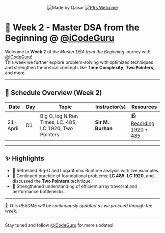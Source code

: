 <div align="center">

![Made by Qaisar](https://img.shields.io/badge/Made%20by-Qaisar%20Abbas-blueviolet)
[![PRs Welcome](https://img.shields.io/badge/PRs-welcome-brightgreen.svg?style=flat-square)](http://makeapullrequest.com)

</div>

# 📘 Week 2 - Master DSA from the Beginning @ [@iCodeGuru](https://www.linkedin.com/company/icode-guru/posts/?feedView=all)

Welcome to **Week 2** of the *Master DSA from the Beginning* journey with [@iCodeGuru](https://www.linkedin.com/company/icode-guru/posts/?feedView=all)!  
This week we further explore problem-solving with optimized techniques and strengthen theoretical concepts like **Time Complexity**, **Two Pointers**, and more.

---

## 📅 Schedule Overview (Week 2)

| Date      | Day | Topic                                                                 | Instructor(s)                        | Resources |
|-----------|-----|------------------------------------------------------------------------|--------------------------------------|-----------|
| 21-April  | D1  | Big O, log N Run Times, LC. 485, LC.1920, Two Pointers                 | **Sir M. Burhan**                    | [📹 Recording](https://www.facebook.com/iCodeguru/videos/982451057391124/)<br>[1920](https://leetcode.com/problems/build-array-from-permutation/) • [485](https://leetcode.com/problems/max-consecutive-ones/) |

---

## ✨ Highlights

- 🔹 Refreshed Big-O and Logarithmic Runtime analysis with live examples.
- 🔹 Continued practice of foundational problems: **LC 485**, **LC 1920**, and discussed the **Two Pointers** technique.
- 🔹 Strengthened understanding of efficient array traversal and performance bottlenecks.

---

📌 *This README will be continuously updated as we proceed through the week.*

---

Stay tuned and follow [@iCodeGuru](https://www.linkedin.com/company/icode-guru/posts/?feedView=all) for more updates!
